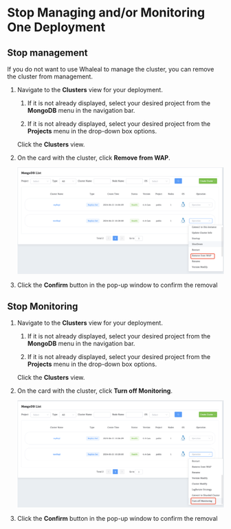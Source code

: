 # Stop Managing and/or Monitoring One Deployment



## Stop management

If you do not want to use Whaleal to manage the cluster, you can remove the cluster from management.

1. Navigate to the **Clusters** view for your deployment.

    1. If it is not already displayed, select your desired project from the **MongoDB** menu in the navigation bar.

    2. If it is not already displayed, select your desired project from the **Projects** menu in the drop-down box options.

     Click the **Clusters** view.

2. On the card with the cluster, click **Remove from WAP**.

     ![removefromcluster](../../images/whaleal-platform/05-manage-deployment/remove-from-cluster.png)

1. Click the **Confirm** button in the pop-up window to confirm the removal



## Stop Monitoring

1. Navigate to the **Clusters** view for your deployment.

    1. If it is not already displayed, select your desired project from the **MongoDB** menu in the navigation bar.

    2. If it is not already displayed, select your desired project from the **Projects** menu in the drop-down box options.

     Click the **Clusters** view.

2. On the card with the cluster, click **Turn off Monitoring**.

     ![image-20240625142905266](../../images/whaleal-platform/05-manage-deployment/off-monitor.png)

1. Click the **Confirm** button in the pop-up window to confirm the removal
